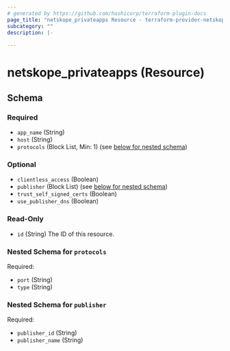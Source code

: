 ```yaml
---
# generated by https://github.com/hashicorp/terraform-plugin-docs
page_title: "netskope_privateapps Resource - terraform-provider-netskope"
subcategory: ""
description: |-
  
---
```


# netskope_privateapps (Resource)





<!-- schema generated by tfplugindocs -->
## Schema

### Required

- `app_name` (String)
- `host` (String)
- `protocols` (Block List, Min: 1) (see [below for nested schema](#nestedblock--protocols))

### Optional

- `clientless_access` (Boolean)
- `publisher` (Block List) (see [below for nested schema](#nestedblock--publisher))
- `trust_self_signed_certs` (Boolean)
- `use_publisher_dns` (Boolean)

### Read-Only

- `id` (String) The ID of this resource.

<a id="nestedblock--protocols"></a>
### Nested Schema for `protocols`

Required:

- `port` (String)
- `type` (String)


<a id="nestedblock--publisher"></a>
### Nested Schema for `publisher`

Required:

- `publisher_id` (String)
- `publisher_name` (String)


